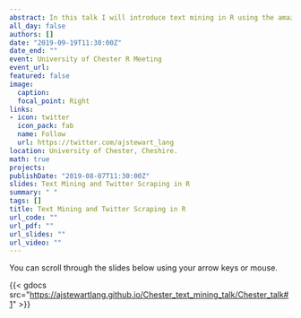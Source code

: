 ```yaml
---
abstract: In this talk I will introduce text mining in R using the amazing Tidytext package by Julia Silge and David Robinson. We'll cover how to summarise text data, sentiment analysis, the extraction of frequency information (demonstrating Zipf's law), characterising text that plays a unique contribution in two different corpora, N-gram analysis, and scraping Twitter and visualising Tweets. We'll also have a look at the Twitter timelines of Stephen King and Neil Gaiman...
all_day: false
authors: []
date: "2019-09-19T11:30:00Z"
date_end: "" 
event: University of Chester R Meeting
event_url: 
featured: false 
image:  
  caption: 
  focal_point: Right
links:
- icon: twitter 
  icon_pack: fab
  name: Follow
  url: https://twitter.com/ajstewart_lang
location: University of Chester, Cheshire.
math: true
projects:
publishDate: "2019-08-07T11:30:00Z"
slides: Text Mining and Twitter Scraping in R
summary: " "
tags: []
title: Text Mining and Twitter Scraping in R
url_code: ""
url_pdf: ""
url_slides: ""
url_video: ""
---
```

 
You can scroll through the slides below using your arrow keys or mouse.

{{< gdocs src="https://ajstewartlang.github.io/Chester_text_mining_talk/Chester_talk#1" >}}


